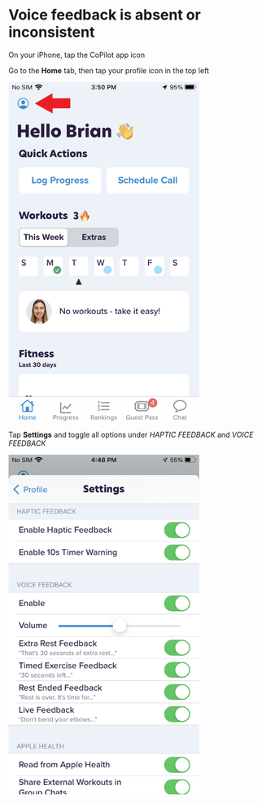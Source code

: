 # Voice feedback is absent or inconsistent

On your iPhone, tap the CoPilot app icon

Go to the **Home** tab, then tap your profile icon in the top left

<img src="png/08071464840337ea3e66f691a3f4ffdbd5f1d237.png" width="375">

Tap **Settings** and toggle all options under *HAPTIC FEEDBACK* and *VOICE FEEDBACK*

<img src="png/e4dc9accabfe1b3aaa6ce541880a1ea2e32bfb29.png" width="375">
